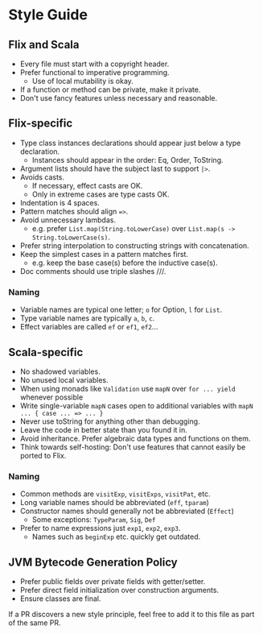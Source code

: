 # Style Guide

## Flix and Scala

- Every file must start with a copyright header.
- Prefer functional to imperative programming.
  - Use of local mutability is okay.
- If a function or method can be private, make it private.
- Don't use fancy features unless necessary and reasonable.

## Flix-specific

- Type class instances declarations should appear just below a type declaration.
  - Instances should appear in the order: Eq, Order, ToString.
- Argument lists should have the subject last to support `|>`.
- Avoids casts.
  - If necessary, effect casts are OK.
  - Only in extreme cases are type casts OK.
- Indentation is 4 spaces.
- Pattern matches should align `=>`.
- Avoid unnecessary lambdas. 
  - e.g. prefer `List.map(String.toLowerCase)` over `List.map(s -> String.toLowerCase(s)`.
- Prefer string interpolation to constructing strings with concatenation.
- Keep the simplest cases in a pattern matches first.
  - e.g. keep the base case(s) before the inductive case(s).
- Doc comments should use triple slashes ///.

### Naming
- Variable names are typical one letter; `o` for Option, `l` for `List`.
- Type variable names are typically `a`, `b`, `c`.
- Effect variables are called `ef` or `ef1`, `ef2`...

## Scala-specific

- No shadowed variables.
- No unused local variables.
- When using monads like `Validation` use `mapN` over `for ... yield` whenever possible
- Write single-variable `mapN` cases open to additional variables with `mapN ... { case ... => ... }`
- Never use toString for anything other than debugging.
- Leave the code in better state than you found it in.
- Avoid inheritance. Prefer algebraic data types and functions on them.
- Think towards self-hosting: Don't use features that cannot easily be ported to Flix.

### Naming
- Common methods are `visitExp`, `visitExps`, `visitPat`, etc.
- Long variable names should be abbreviated (`eff`, `tparam`)
- Constructor names should generally not be abbreviated (`Effect`)
  - Some exceptions: `TypeParam`, `Sig`, `Def`
- Prefer to name expressions just `exp1`, `exp2`, `exp3`.
  - Names such as `beginExp` etc. quickly get outdated.

## JVM Bytecode Generation Policy

- Prefer public fields over private fields with getter/setter.
- Prefer direct field initialization over construction arguments.
- Ensure classes are final.

If a PR discovers a new style principle, feel free to add it to this file as part of the same PR.
